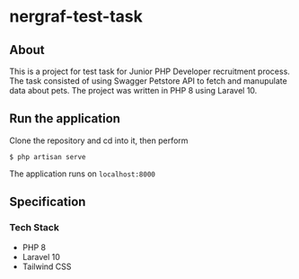 # nergraf-test-task
## About
This is a project for test task for Junior PHP Developer recruitment process.
The task consisted of using Swagger Petstore API to fetch and manupulate data about pets.
The project was written in PHP 8 using Laravel 10.

## Run the application
Clone the repository and cd into it, then perform
```
$ php artisan serve
```
The application runs on `localhost:8000`
## Specification
### Tech Stack
* PHP 8
* Laravel 10
* Tailwind CSS
